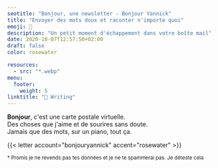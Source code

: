 ```yaml
---
seotitle: "Bonjour, une newsletter - Bonjour Yannick"
title: "Envoyer des mots doux et raconter n'importe quoi"
emoji: 💌
description: "Un petit moment d'échappement dans votre boîte mail"
date: 2020-10-07T12:57:50+02:00
draft: false
color: rosewater

resources:
  - src: "*.webp"
menu:
  footer:
    weight: 5
linktitle: "💌 Writing"
---
```



**Bonjour**, c'est une carte postale virtuelle.   
Des choses que j'aime et de sourires sans doute.  
Jamais que des mots, sur un piano, tout ça.


{{< letter account="bonjouryannick" accent="rosewater" >}}

<small>
* Promis je ne revends pas tes données et je ne te spammerai pas. Je déteste cela
</small>

